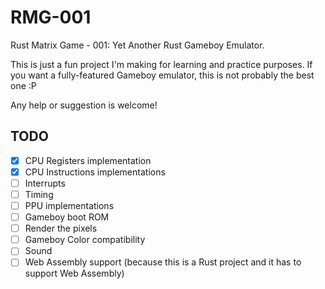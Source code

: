 # RMG-001
Rust Matrix Game - 001: Yet Another Rust Gameboy Emulator.

This is just a fun project I'm making for learning and practice purposes. If you want a fully-featured Gameboy emulator, this is not probably the best one :P

Any help or suggestion is welcome!

## TODO
- [x] CPU Registers implementation
- [x] CPU Instructions implementations
- [ ] Interrupts
- [ ] Timing
- [ ] PPU implementations
- [ ] Gameboy boot ROM
- [ ] Render the pixels
- [ ] Gameboy Color compatibility
- [ ] Sound
- [ ] Web Assembly support (because this is a Rust project and it has to support Web Assembly)
